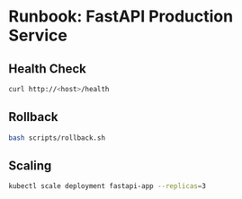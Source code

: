 # Runbook: FastAPI Production Service

## Health Check

```bash
curl http://<host>/health
```

## Rollback

```bash
bash scripts/rollback.sh
```

## Scaling

```bash
kubectl scale deployment fastapi-app --replicas=3
```
